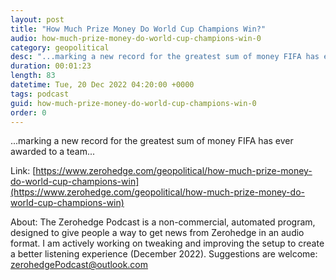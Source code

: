 ```yaml
---
layout: post
title: "How Much Prize Money Do World Cup Champions Win?"
audio: how-much-prize-money-do-world-cup-champions-win-0
category: geopolitical
desc: "...marking a new record for the greatest sum of money FIFA has ever awarded to a team..."
duration: 00:01:23
length: 83
datetime: Tue, 20 Dec 2022 04:20:00 +0000
tags: podcast
guid: how-much-prize-money-do-world-cup-champions-win-0
order: 0
---
```

...marking a new record for the greatest sum of money FIFA has ever awarded to a team...

Link: [https://www.zerohedge.com/geopolitical/how-much-prize-money-do-world-cup-champions-win](https://www.zerohedge.com/geopolitical/how-much-prize-money-do-world-cup-champions-win)

About: The Zerohedge Podcast is a non-commercial, automated program, designed to give people a way to get news from Zerohedge in an audio format.  I am actively working on tweaking and improving the setup to create a better listening experience (December 2022).  Suggestions are welcome: [zerohedgePodcast@outlook.com](mailto:zerohedgePodcast@outlook.com)